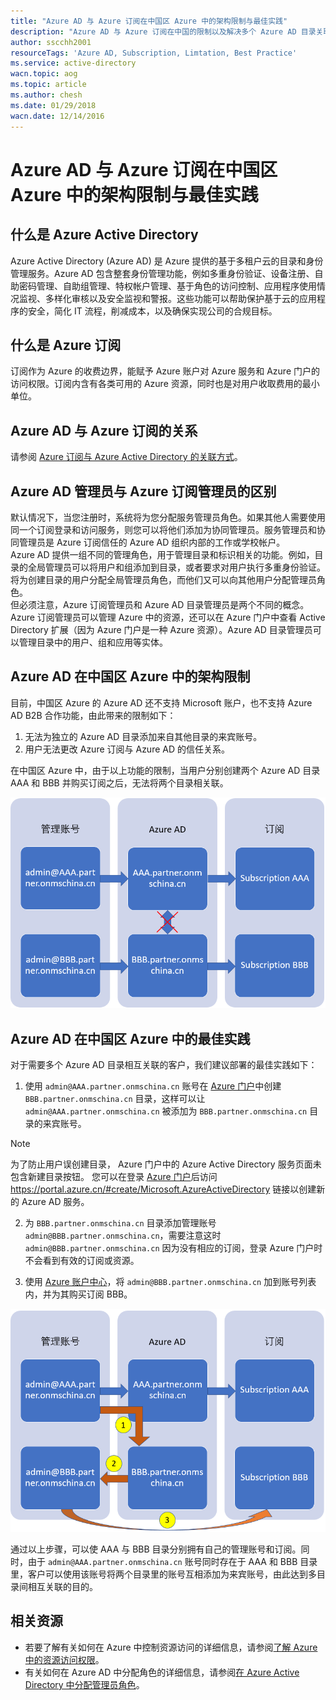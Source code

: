 ```yaml
---
title: "Azure AD 与 Azure 订阅在中国区 Azure 中的架构限制与最佳实践"
description: "Azure AD 与 Azure 订阅在中国的限制以及解决多个 Azure AD 目录关联的最佳实践"
author: sscchh2001
resourceTags: 'Azure AD, Subscription, Limtation, Best Practice'
ms.service: active-directory
wacn.topic: aog
ms.topic: article
ms.author: chesh
ms.date: 01/29/2018
wacn.date: 12/14/2016
---
```


# Azure AD 与 Azure 订阅在中国区 Azure 中的架构限制与最佳实践 

## 什么是 Azure Active Directory

Azure Active Directory (Azure AD) 是 Azure 提供的基于多租户云的目录和身份管理服务。Azure AD 包含整套身份管理功能，例如多重身份验证、设备注册、自助密码管理、自助组管理、特权帐户管理、基于角色的访问控制、应用程序使用情况监视、多样化审核以及安全监视和警报。这些功能可以帮助保护基于云的应用程序的安全，简化 IT 流程，削减成本，以及确保实现公司的合规目标。

## 什么是 Azure 订阅

订阅作为 Azure 的收费边界，能赋予 Azure 账户对 Azure 服务和 Azure 门户的访问权限。订阅内含有各类可用的 Azure 资源，同时也是对用户收取费用的最小单位。

## Azure AD 与 Azure 订阅的关系

请参阅 [Azure 订阅与 Azure Active Directory 的关联方式](https://docs.azure.cn/zh-cn/active-directory/active-directory-how-subscriptions-associated-directory)。

## Azure AD 管理员与 Azure 订阅管理员的区别

默认情况下，当您注册时，系统将为您分配服务管理员角色。如果其他人需要使用同一个订阅登录和访问服务，则您可以将他们添加为协同管理员。服务管理员和协同管理员是 Azure 订阅信任的 Azure AD 组织内部的工作或学校帐户。  
Azure AD 提供一组不同的管理角色，用于管理目录和标识相关的功能。例如，目录的全局管理员可以将用户和组添加到目录，或者要求对用户执行多重身份验证。将为创建目录的用户分配全局管理员角色，而他们又可以向其他用户分配管理员角色。  
但必须注意，Azure 订阅管理员和 Azure AD 目录管理员是两个不同的概念。Azure 订阅管理员可以管理 Azure 中的资源，还可以在 Azure 门户中查看 Active Directory 扩展（因为 Azure 门户是一种 Azure 资源）。Azure AD 目录管理员可以管理目录中的用户、组和应用等实体。

## Azure AD 在中国区 Azure 中的架构限制

目前，中国区 Azure 的 Azure AD 还不支持 Microsoft 账户，也不支持 Azure AD B2B 合作功能，由此带来的限制如下：

1. 无法为独立的 Azure AD 目录添加来自其他目录的来宾账号。  
2. 用户无法更改 Azure 订阅与 Azure AD 的信任关系。  

在中国区 Azure 中，由于以上功能的限制，当用户分别创建两个 Azure AD 目录 AAA 和 BBB 并购买订阅之后，无法将两个目录相关联。  

![Azure-AD-AAA-BBB](media/aog-active-directory-subcription-limitation-practice/Azure-AD-AAA-BBB.png)

## Azure AD 在中国区 Azure 中的最佳实践  

对于需要多个 Azure AD 目录相互关联的客户，我们建议部署的最佳实践如下：  

1.	使用 `admin@AAA.partner.onmschina.cn` 账号在 [Azure 门户](https://portal.azure.cn/)中创建 `BBB.partner.onmschina.cn` 目录，这样可以让 `admin@AAA.partner.onmschina.cn` 被添加为 `BBB.partner.onmschina.cn` 目录的来宾账号。

> [!NOTE]
> 为了防止用户误创建目录， Azure 门户中的 Azure Active Directory 服务页面未包含新建目录按钮。
> 您可以在登录 [Azure 门户](https://portal.azure.cn/)后访问 https://portal.azure.cn/#create/Microsoft.AzureActiveDirectory 链接以创建新的 Azure AD 服务。

2.	为 `BBB.partner.onmschina.cn` 目录添加管理账号 `admin@BBB.partner.onmschina.cn`，需要注意这时 `admin@BBB.partner.onmschina.cn` 因为没有相应的订阅，登录 Azure 门户时不会看到有效的订阅或资源。

3.	使用 [Azure 账户中心](https://account.windowsazure.cn/)，将 `admin@BBB.partner.onmschina.cn` 加到账号列表内，并为其购买订阅 BBB。

![Azure-AD-AAA-BBB-2](./media/aog-active-directory-subcription-limitation-practice/Azure-AD-AAA-BBB-2.png)

通过以上步骤，可以使 AAA 与 BBB 目录分别拥有自己的管理账号和订阅。同时，由于 `admin@AAA.partner.onmschina.cn` 账号同时存在于 AAA 和 BBB 目录里，客户可以使用该账号将两个目录里的账号互相添加为来宾账号，由此达到多目录间相互关联的目的。

## 相关资源

- 若要了解有关如何在 Azure 中控制资源访问的详细信息，请参阅[了解 Azure 中的资源访问权限](/active-directory/active-directory-understanding-resource-access)。
- 有关如何在 Azure AD 中分配角色的详细信息，请参阅[在 Azure Active Directory 中分配管理员角色](/active-directory/active-directory-assign-admin-roles)。
